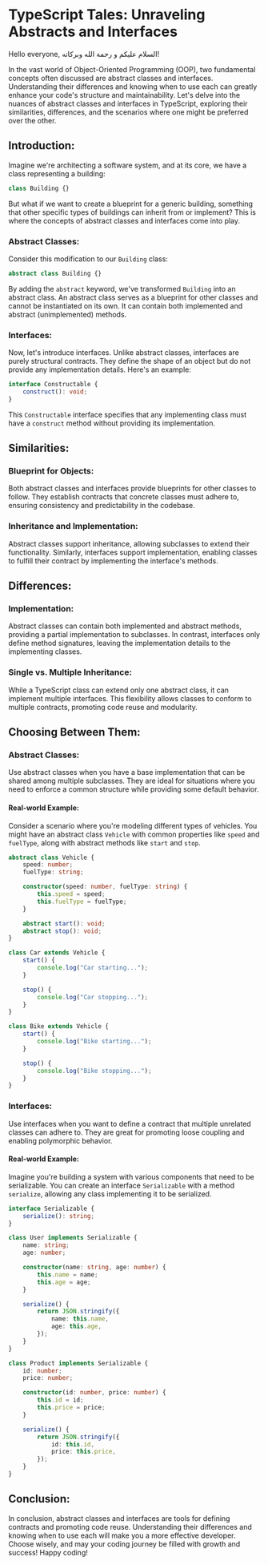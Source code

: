 # TypeScript Tales: Unraveling Abstracts and Interfaces

Hello everyone, السلام عليكم و رحمة الله وبركاته!

In the vast world of Object-Oriented Programming (OOP), two fundamental concepts often discussed are abstract classes and interfaces. Understanding their differences and knowing when to use each can greatly enhance your code's structure and maintainability. Let's delve into the nuances of abstract classes and interfaces in TypeScript, exploring their similarities, differences, and the scenarios where one might be preferred over the other.

## Introduction:

Imagine we're architecting a software system, and at its core, we have a class representing a building:

```typescript
class Building {}
```

But what if we want to create a blueprint for a generic building, something that other specific types of buildings can inherit from or implement? This is where the concepts of abstract classes and interfaces come into play.

### Abstract Classes:

Consider this modification to our `Building` class:

```typescript
abstract class Building {}
```

By adding the `abstract` keyword, we've transformed `Building` into an abstract class. An abstract class serves as a blueprint for other classes and cannot be instantiated on its own. It can contain both implemented and abstract (unimplemented) methods.

### Interfaces:

Now, let's introduce interfaces. Unlike abstract classes, interfaces are purely structural contracts. They define the shape of an object but do not provide any implementation details. Here's an example:

```typescript
interface Constructable {
	construct(): void;
}
```

This `Constructable` interface specifies that any implementing class must have a `construct` method without providing its implementation.

## Similarities:

### Blueprint for Objects:

Both abstract classes and interfaces provide blueprints for other classes to follow. They establish contracts that concrete classes must adhere to, ensuring consistency and predictability in the codebase.

### Inheritance and Implementation:

Abstract classes support inheritance, allowing subclasses to extend their functionality. Similarly, interfaces support implementation, enabling classes to fulfill their contract by implementing the interface's methods.

## Differences:

### Implementation:

Abstract classes can contain both implemented and abstract methods, providing a partial implementation to subclasses. In contrast, interfaces only define method signatures, leaving the implementation details to the implementing classes.

### Single vs. Multiple Inheritance:

While a TypeScript class can extend only one abstract class, it can implement multiple interfaces. This flexibility allows classes to conform to multiple contracts, promoting code reuse and modularity.

## Choosing Between Them:

### Abstract Classes:

Use abstract classes when you have a base implementation that can be shared among multiple subclasses. They are ideal for situations where you need to enforce a common structure while providing some default behavior.

#### Real-world Example:

Consider a scenario where you're modeling different types of vehicles. You might have an abstract class `Vehicle` with common properties like `speed` and `fuelType`, along with abstract methods like `start` and `stop`.

```typescript
abstract class Vehicle {
	speed: number;
	fuelType: string;

	constructor(speed: number, fuelType: string) {
		this.speed = speed;
		this.fuelType = fuelType;
	}

	abstract start(): void;
	abstract stop(): void;
}

class Car extends Vehicle {
	start() {
		console.log("Car starting...");
	}

	stop() {
		console.log("Car stopping...");
	}
}

class Bike extends Vehicle {
	start() {
		console.log("Bike starting...");
	}

	stop() {
		console.log("Bike stopping...");
	}
}
```

### Interfaces:

Use interfaces when you want to define a contract that multiple unrelated classes can adhere to. They are great for promoting loose coupling and enabling polymorphic behavior.

#### Real-world Example:

Imagine you're building a system with various components that need to be serializable. You can create an interface `Serializable` with a method `serialize`, allowing any class implementing it to be serialized.

```typescript
interface Serializable {
	serialize(): string;
}

class User implements Serializable {
	name: string;
	age: number;

	constructor(name: string, age: number) {
		this.name = name;
		this.age = age;
	}

	serialize() {
		return JSON.stringify({
			name: this.name,
			age: this.age,
		});
	}
}

class Product implements Serializable {
	id: number;
	price: number;

	constructor(id: number, price: number) {
		this.id = id;
		this.price = price;
	}

	serialize() {
		return JSON.stringify({
			id: this.id,
			price: this.price,
		});
	}
}
```

## Conclusion:

In conclusion, abstract classes and interfaces are tools for defining contracts and promoting code reuse. Understanding their differences and knowing when to use each will make you a more effective developer. Choose wisely, and may your coding journey be filled with growth and success! Happy coding!
